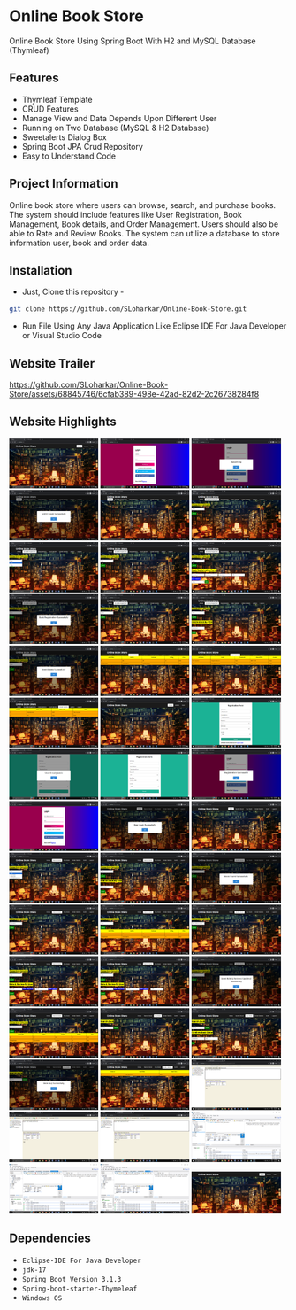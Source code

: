 # Online Book Store
Online Book Store Using Spring Boot With H2 and MySQL Database (Thymleaf)

## Features
- Thymleaf Template
- CRUD Features
- Manage View and Data Depends Upon Different User 
- Running on Two Database (MySQL & H2 Database)
- Sweetalerts Dialog Box
- Spring Boot JPA Crud Repository
- Easy to Understand Code
 
## Project Information
Online book store where users can browse, search, and purchase books. The system should include features like User Registration, Book Management, Book details, and Order Management. Users should also be able to Rate and Review Books. The system can utilize a database to store information user, book and order data.


## Installation
- Just, Clone this repository - 
````bash 
git clone https://github.com/SLoharkar/Online-Book-Store.git
````
- Run File Using Any Java Application Like Eclipse IDE For Java Developer or Visual Studio Code


## Website Trailer


https://github.com/SLoharkar/Online-Book-Store/assets/68845746/6cfab389-498e-42ad-82d2-2c26738284f8



## Website Highlights
<p align="left" width="100%">

<img width="32%" src="Screenshots/1.png">
  
<img width="32%" src="Screenshots/2.png">

<img width="32%" src="Screenshots/3.png">

<img width="32%" src="Screenshots/4.png">

<img width="32%" src="Screenshots/5.png">

<img width="32%" src="Screenshots/6.png">

<img width="32%" src="Screenshots/7.png">

<img width="32%" src="Screenshots/8.png">

<img width="32%" src="Screenshots/9.png">

<img width="32%" src="Screenshots/10.png">

<img width="32%" src="Screenshots/11.png">

<img width="32%" src="Screenshots/12.png">

<img width="32%" src="Screenshots/13.png">

<img width="32%" src="Screenshots/14.png">

<img width="32%" src="Screenshots/15.png">

<img width="32%" src="Screenshots/16.png">

<img width="32%" src="Screenshots/17.png">

<img width="32%" src="Screenshots/18.png">

<img width="32%" src="Screenshots/19.png">

<img width="32%" src="Screenshots/20.png">

<img width="32%" src="Screenshots/21.png">

<img width="32%" src="Screenshots/22.png">

<img width="32%" src="Screenshots/23.png">

<img width="32%" src="Screenshots/24.png">

<img width="32%" src="Screenshots/25.png">

<img width="32%" src="Screenshots/26.png">

<img width="32%" src="Screenshots/27.png">

<img width="32%" src="Screenshots/28.png">

<img width="32%" src="Screenshots/29.png">

<img width="32%" src="Screenshots/30.png">

<img width="32%" src="Screenshots/31.png">

<img width="32%" src="Screenshots/32.png">

<img width="32%" src="Screenshots/33.png">

<img width="32%" src="Screenshots/34.png">

<img width="32%" src="Screenshots/35.png">

<img width="32%" src="Screenshots/36.png">

<img width="32%" src="Screenshots/37.png">

<img width="32%" src="Screenshots/38.png">

<img width="32%" src="Screenshots/39.png">

<img width="32%" src="Screenshots/40.png">

<img width="32%" src="Screenshots/41.png">

<img width="32%" src="Screenshots/42.png">

<img width="32%" src="Screenshots/43.png">

<img width="32%" src="Screenshots/44.png">

<img width="32%" src="Screenshots/45.png">


</p>


## Dependencies
- `Eclipse-IDE For Java Developer`
- `jdk-17`
- `Spring Boot Version 3.1.3`
- `Spring-boot-starter-Thymeleaf`
- `Windows OS`

